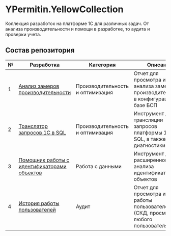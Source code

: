 # YPermitin.YellowCollection

Коллекция разработок на платформе 1С для различных задач. От анализа производительности и помощи в разработке, то аудита и проверки учета.

## Состав репозитория

| № | Разработка | Категория | Описание |
| - | ---------- | --------- | -------- |
| 1 | [Анализ замеров производительности](%D0%90%D0%BD%D0%B0%D0%BB%D0%B8%D0%B7%D0%97%D0%B0%D0%BC%D0%B5%D1%80%D0%BE%D0%B2%D0%9F%D1%80%D0%BE%D0%B8%D0%B7%D0%B2%D0%BE%D0%B4%D0%B8%D1%82%D0%B5%D0%BB%D1%8C%D0%BD%D0%BE%D1%81%D1%82%D0%B8) | Производительность и оптимизация | Отчет для просмотра и анализа замеров производительности в конфигурациях на базе БСП |
| 2 | [Транслятор запросов 1С в SQL](%D0%A2%D1%80%D0%B0%D0%BD%D1%81%D0%BB%D1%8F%D1%82%D0%BE%D1%80%D0%97%D0%B0%D0%BF%D1%80%D0%BE%D1%81%D0%BE%D0%B2%D0%98%D0%B71%D0%A1%D0%B2SQL) | Производительность и оптимизация | Инструмент для трансляции запросов платформы 1С в SQL, а также их диагностики |
| 3 | [Помощник работы с идентификаторами объектов](%D0%9F%D0%BE%D0%BC%D0%BE%D1%89%D0%BD%D0%B8%D0%BA%D0%A0%D0%B0%D0%B1%D0%BE%D1%82%D1%8B%D0%A1%D0%98%D0%B4%D0%B5%D0%BD%D1%82%D0%B8%D1%84%D0%B8%D0%BA%D0%B0%D1%82%D0%BE%D1%80%D0%B0%D0%BC%D0%B8%D0%9E%D0%B1%D1%8A%D0%B5%D0%BA%D1%82%D0%BE%D0%B2) | Работа с данными | Инструмент для расширенного анализа идентификаторов объектов |
| 4 | [История работы пользователей](%D0%98%D1%81%D1%82%D0%BE%D1%80%D0%B8%D1%8F%D0%A0%D0%B0%D0%B1%D0%BE%D1%82%D1%8B%D0%9F%D0%BE%D0%BB%D1%8C%D0%B7%D0%BE%D0%B2%D0%B0%D1%82%D0%B5%D0%BB%D1%8F) | Аудит | Отчет для просмотра истории работы пользователей (СКД, просмотр для любого пользователя) |